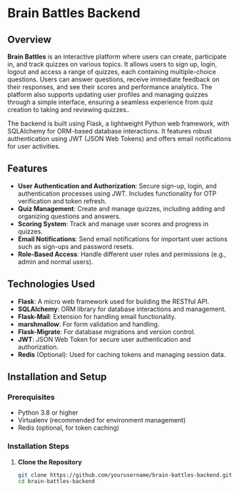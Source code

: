 # Brain Battles Backend

## Overview

**Brain Battles** is an interactive platform where users can create, participate in, and track quizzes on various topics. It allows users to sign up, login, logout and access a range of quizzes, each containing multiple-choice questions. Users can answer questions, receive immediate feedback on their responses, and see their scores and performance analytics. The platform also supports updating user profiles and managing quizzes through a simple interface, ensuring a seamless experience from quiz creation to taking and reviewing quizzes..

The backend is built using Flask, a lightweight Python web framework, with SQLAlchemy for ORM-based database interactions. It features robust authentication using JWT (JSON Web Tokens) and offers email notifications for user activities.

## Features

- **User Authentication and Authorization**: Secure sign-up, login, and authentication processes using JWT. Includes functionality for OTP verification and token refresh.
- **Quiz Management**: Create and manage quizzes, including adding and organizing questions and answers.
- **Scoring System**: Track and manage user scores and progress in quizzes.
- **Email Notifications**: Send email notifications for important user actions such as sign-ups and password resets.
- **Role-Based Access**: Handle different user roles and permissions (e.g., admin and normal users).

## Technologies Used

- **Flask**: A micro web framework used for building the RESTful API.
- **SQLAlchemy**: ORM library for database interactions and management.
- **Flask-Mail**: Extension for handling email functionality.
- **marshmallow**: For form validation and handling.
- **Flask-Migrate**: For database migrations and version control.
- **JWT**: JSON Web Token for secure user authentication and authorization.
- **Redis** (Optional): Used for caching tokens and managing session data.

## Installation and Setup

### Prerequisites

- Python 3.8 or higher
- Virtualenv (recommended for environment management)
- Redis (optional, for token caching)

### Installation Steps

1. **Clone the Repository**

   ```bash
   git clone https://github.com/yourusername/brain-battles-backend.git
   cd brain-battles-backend
